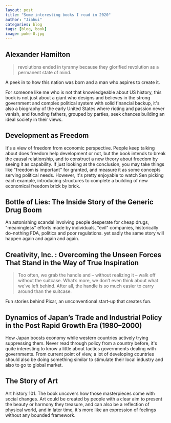 ```yaml
---
layout: post
title: "Some interesting books I read in 2020"
author: "Jiahui"
categories: blog
tags: [blog, book]
image: poke-0.jpg
---
```

## Alexander Hamilton
> revolutions ended in tyranny because they glorified revolution as a permanent state of mind.

A peek in to how this nation was born and a man who aspires to create it. 

For someone like me who is not that knowledgeable about US history, this book is not just about a giant who designs and believes in the strong government and complex political system with solid financial backup, it's also a biography of the early United States where rioting and passion never vanish, and founding fathers, grouped by parties, seek chances building an ideal society in their views.

## Development as Freedom

It's a view of freedom from economic perspective. People keep talking about does freedom help development or not, but the book intends to break the causal relationship, and to construct a new theory about freedom by seeing it as capability. If just looking at the conclusion, you may take things like "freedom is important" for granted, and measure it as some concepts serving political needs. However, it's pretty enjoyable to watch Sen picking each example, introducing structures to complete a building of new economical freedom brick by brick.

## Bottle of Lies: The Inside Story of the Generic Drug Boom

An astonishing scandal involving people desperate for cheap drugs, "meaningless" efforts made by individuals, "evil" companies, historically do-nothing FDA, politics and poor regulations. yet sadly the same story will happen again and again and again.

## Creativity, Inc. : Overcoming the Unseen Forces That Stand in the Way of True Inspiration
> Too often, we grab the handle and – without realizing it – walk off without the suitcase. What’s more, we don’t even think about what we’ve left behind. After all, the handle is so much easier to carry around than the suitcase.

Fun stories behind Pixar, an unconventional start-up that creates fun. 

## Dynamics of Japan’s Trade and Industrial Policy in the Post Rapid Growth Era (1980–2000)

How Japan boosts economy while western countries actively trying suppressing them. Never read through policy from a country before, it's quite interesting to know a little about tactics governments dealing with governments. From current point of view, a lot of developing countries should also be doing something similar to stimulate their local industry and also to go to global market.

## The Story of Art

Art history 101. The book uncovers how those masterpieces come with social changes. Art could be created by people with a clear aim to present the beauty or harmony they treasure, and can also be a reflection of physical world, and in later time, it's more like an expression of feelings without any bounded framework. 
